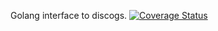 Golang interface to discogs.
[![Coverage Status](https://coveralls.io/repos/github/brotherlogic/go-discogs/badge.svg?branch=master)](https://coveralls.io/github/brotherlogic/go-discogs?branch=master)